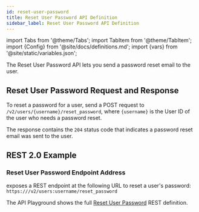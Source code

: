 ```yaml
---
id: reset-user-password
title: Reset User Password API Definition
sidebar_label: Reset User Password API Definition
---
```


import Tabs from '@theme/Tabs';
import TabItem from '@theme/TabItem';
import {Config} from '@site/docs/definitions.md';
import {vars} from '@site/static/variables.json';

The Reset User Password API lets you send a password reset email to the user.

## Reset User Password Request and Response

To reset a password for a user, send a POST request to `/v2/users/{username}/reset_password`, 
where `{username}` is the User ID of the user who needs a password reset.

The response contains the `204` status code that indicates a password reset 
email was sent to the user.

## REST 2.0 Example

### Reset User Password Endpoint Address

<Config v="names.product"/> exposes a REST endpoint at the following URL
to reset a user's password:
<code>https://<Config v="domains.rest.indexing"/>/v2/users:username/reset_password</code>

The API Playground shows the full [Reset User Password](/docs/rest-api/reset-user-password) REST definition.

